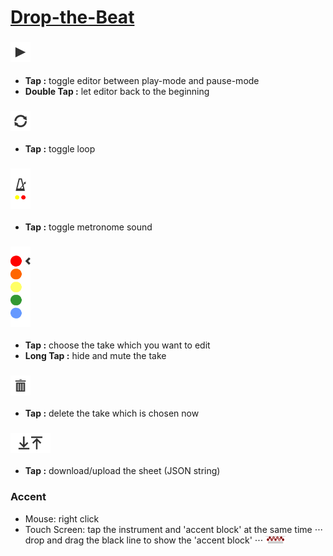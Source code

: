 # <a href="http://jennyhyc.github.io/Drop-the-Beat/editor.html"> Drop-the-Beat</a>

### <img src="images/README/play.png" width="32" />
 - <b>Tap        :</b> toggle editor between play-mode and pause-mode 
 - <b>Double Tap :</b> let editor back to the beginning
 
### <img src="images/README/loop.png" width="32" />
 - <b>Tap        :</b> toggle loop
 
### <img src="images/README/metronome.png" width="32" />
 - <b>Tap        :</b> toggle metronome sound
 
### <img src="images/README/takes.png" width="32" />
 - <b>Tap        :</b> choose the take which you want to edit
 - <b>Long Tap   :</b> hide and mute the take
 
### <img src="images/README/delete.png" width="32"/>
 - <b>Tap        :</b> delete the take which is chosen now
 
### <img src="images/README/up-download.png" height="32"/>
 - <b>Tap        :</b> download/upload the sheet (JSON string)

### Accent
 - Mouse: right click
 - Touch Screen: tap the instrument and 'accent block' at the same time
 ⋅⋅⋅ drop and drag the black line to show the 'accent block'
 ⋅⋅⋅ <img src="images/README/accent-block.PNG" width="32" />
